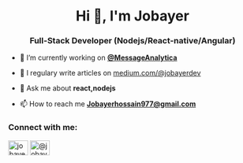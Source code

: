<h1 align="center">Hi 👋, I'm Jobayer</h1>
<h3 align="center">Full-Stack Developer (Nodejs/React-native/Angular)</h3>

- 🔭 I’m currently working on **<a href="https://github.com/MessageAnalytica" target="blank">@MessageAnalytica</a>**

- 📝 I regulary write articles on  <a href="https://medium.com/@jobayerdev" target="blank">medium.com/@jobayerdev</a>

- 💬 Ask me about **react,nodejs**

- 📫 How to reach me **Jobayerhossain977@gmail.com**


<p align="left">
<h3 align="left">Connect with me:</h3>
<a href="https://linkedin.com/in/jobayerdev" target="blank"><img align="center" src="https://cdn.jsdelivr.net/npm/simple-icons@3.0.1/icons/linkedin.svg" alt="jobayerdev" height="30" width="40" /></a>
<a href="https://medium.com/@jobayerdev" target="blank"><img align="center" src="https://cdn.jsdelivr.net/npm/simple-icons@3.0.1/icons/medium.svg" alt="@jobayerdev" height="30" width="40" /></a>
</p>

